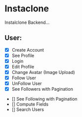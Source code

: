 # Instaclone

Instalclone Backend...

## User:

- [x] Create Account
- [x] See Profile
- [x] Login
- [x] Edit Profile
- [x] Change Avatar (Image Upload)
- [x] Follow User
- [x] UnFollow User
- [x] See Followers with Pagination
- [] See Following with Pagination
- [] Compute Fields
- [] Search Users

